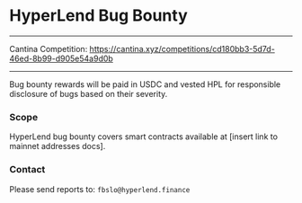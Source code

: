 # HyperLend Bug Bounty

---

Cantina Competition: https://cantina.xyz/competitions/cd180bb3-5d7d-46ed-8b99-d905e54a9d0b

---

Bug bounty rewards will be paid in USDC and vested HPL for responsible disclosure of bugs based on their severity.

### Scope

HyperLend bug bounty covers smart contracts available at [insert link to mainnet addresses docs].

### Contact

Please send reports to: `fbslo@hyperlend.finance`
